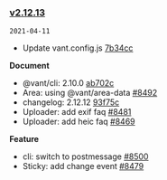 ### [v2.12.13](https://github.com/youzan/vant/compare/v2.12.12...v2.12.13)

`2021-04-11`

- Update vant.config.js [7b34cc](https://github.com/youzan/vant/commit/7b34cc30f1641ab1e270738ce00f65a12bf54404)

**Document**

- @vant/cli: 2.10.0 [ab702c](https://github.com/youzan/vant/commit/ab702c4c283a1406a02b463b6e621be9abb4f658)
- Area: using @vant/area-data [#8492](https://github.com/youzan/vant/issues/8492)
- changelog: 2.12.12 [93f75c](https://github.com/youzan/vant/commit/93f75ccc84acbf78a09540571e60d2ef7c0111d9)
- Uploader: add exif faq [#8481](https://github.com/youzan/vant/issues/8481)
- Uploader: add heic faq [#8469](https://github.com/youzan/vant/issues/8469)

**Feature**

- cli: switch to postmessage [#8500](https://github.com/youzan/vant/issues/8500)
- Sticky: add change event [#8479](https://github.com/youzan/vant/issues/8479)
